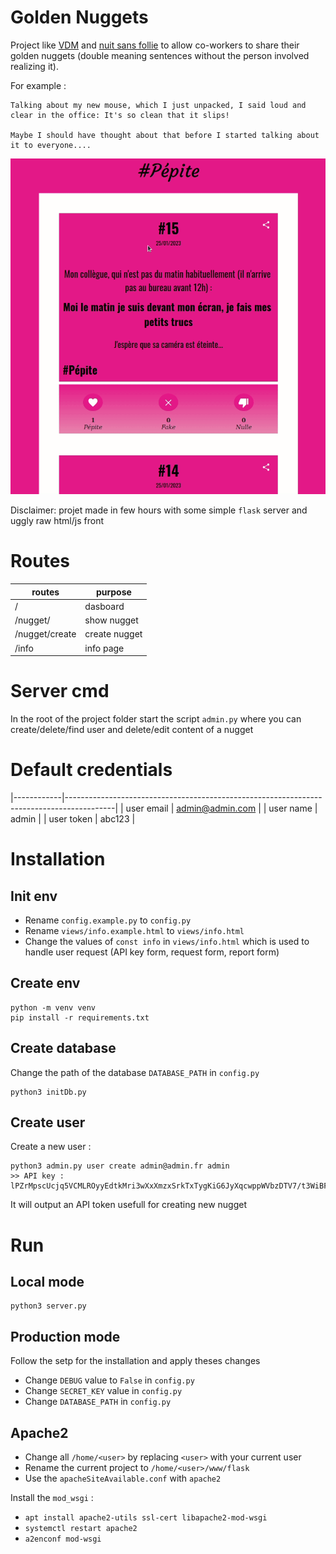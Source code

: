 # Golden Nuggets

Project like [VDM](https://www.viedemerde.fr/) and [nuit sans follie](https://nuitsansfolie.com/) to allow co-workers to share their golden nuggets (double meaning sentences without the person involved realizing it).

For example : 
```
Talking about my new mouse, which I just unpacked, I said loud and clear in the office: It's so clean that it slips!

Maybe I should have thought about that before I started talking about it to everyone....
```

![see gif](assets/demo.gif)

Disclaimer: projet made in few hours with some simple `flask` server and uggly raw html/js front

# Routes

| routes         | purpose          |
|----------------|------------------|
| /              | dasboard         |
| /nugget/<id>   | show nugget <id> |
| /nugget/create | create nugget    |
| /info          | info page        |

# Server cmd

In the root of the project folder start the script `admin.py` where you can create/delete/find user and delete/edit content of a nugget

# Default credentials

|------------|------------------------------------------------------------------------------------------|
| user email | admin@admin.com                                                                          |
| user name  | admin                                                                                    |
| user token | abc123 |


# Installation

## Init env

- Rename `config.example.py` to `config.py`
- Rename `views/info.example.html` to `views/info.html`
- Change the values of `const info` in `views/info.html` which is used to handle user request (API key form, request form, report form)

## Create env
```
python -m venv venv
pip install -r requirements.txt
```

## Create database

Change the path of the database `DATABASE_PATH` in `config.py`

```
python3 initDb.py
```

## Create user

Create a new user :

```
python3 admin.py user create admin@admin.fr admin
>> API key :
lPZrMpscUcjq5VCMLROyyEdtkMri3wXxXmzxSrkTxTygKiG6JyXqcwppWVbzDTV7/t3WiBFQDRi02ftwLJ4DpA==
```

It will output an API token usefull for creating new nugget

# Run

## Local mode

```
python3 server.py
```

## Production mode

Follow the setp for the installation and apply theses changes

- Change `DEBUG` value to `False` in `config.py`
- Change `SECRET_KEY` value in `config.py`
- Change `DATABASE_PATH` in `config.py`

## Apache2

- Change all `/home/<user>` by replacing `<user>` with your current user
- Rename the current project to `/home/<user>/www/flask`
- Use the `apacheSiteAvailable.conf` with `apache2`

Install the `mod_wsgi` :
- `apt install apache2-utils ssl-cert libapache2-mod-wsgi`
- `systemctl restart apache2`
- `a2enconf mod-wsgi`

